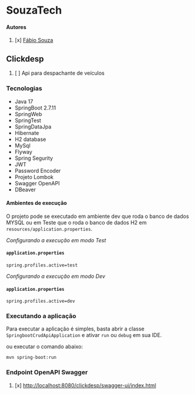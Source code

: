 # SouzaTech

#### Autores
1. [x] [Fábio Souza](https://github.com/fhssouza)

## Clickdesp

1. [ ] Api para despachante de veículos

### Tecnologias

* Java 17
* SpringBoot 2.7.11
* SpringWeb
* SpringTest
* SpringDataJpa
* Hibernate
* H2 database
* MySql
* Flyway
* Spring Segurity
* JWT
* Password Encoder
* Projeto Lombok
* Swagger OpenAPI
* DBeaver

#### Ambientes de execução

O projeto pode se executado em ambiente dev que roda o banco de dados MYSQL ou em Teste que o roda o banco de dados H2 em  `resources/application.properties`.

*Configurando a execução em modo Test*


#### **`application.properties`**
```shell
spring.profiles.active=test
```

*Configurando a execução em modo Dev*


#### **`application.properties`**
```shell
spring.profiles.active=dev
```

### Executando a aplicação

Para executar a aplicação é simples, basta abrir a classe `SpringbootCrudApiApplication` e ativar  `run` ou `debug` em sua IDE.

ou executar o comando abaixo:

```shell
mvn spring-boot:run
```

### Endpoint OpenAPI Swagger

1. [x] [http://localhost:8080/clickdesp/swagger-ui/index.html](http://localhost:8080/clickdesp/swagger-ui/index.html)



